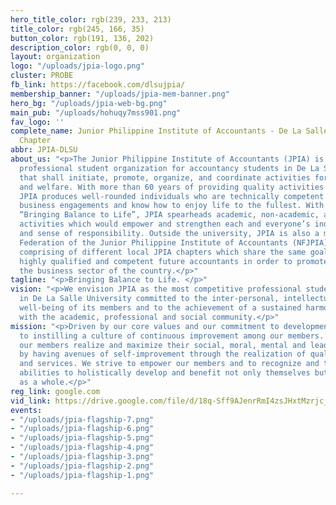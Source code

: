 ```yaml
---
hero_title_color: rgb(239, 233, 213)
title_color: rgb(245, 166, 35)
button_color: rgb(191, 136, 202)
description_color: rgb(0, 0, 0)
layout: organization
logo: "/uploads/jpia-logo.png"
cluster: PROBE
fb_link: https://facebook.com/dlsujpia/
membership_banner: "/uploads/jpia-mem-banner.png"
hero_bg: "/uploads/jpia-web-bg.png"
main_pub: "/uploads/hohuqy7mss901.png"
fav_logo: ''
complete_name: Junior Philippine Institute of Accountants - De La Salle University
  Chapter
abbr: JPIA-DLSU
about_us: "<p>The Junior Philippine Institute of Accountants (JPIA) is the premier
  professional student organization for accountancy students in De La Salle University
  that shall initiate, promote, organize, and coordinate activities for student development
  and welfare. With more than 60 years of providing quality activities to its members,
  JPIA produces well-rounded individuals who are technically competent to do their
  business engagements and know how to enjoy life to the fullest. With its motto of
  “Bringing Balance to Life”, JPIA spearheads academic, non-academic, and socio-civic
  activities which would empower and strengthen each and everyone’s individuality
  and sense of responsibility. Outside the university, JPIA is also a member of National
  Federation of the Junior Philippine Institute of Accountants (NFJPIA), an organization
  comprising of different local JPIA chapters which share the same goal of molding
  highly qualified and competent future accountants in order to promote and improve
  the business sector of the country.</p>"
tagline: "<p>Bringing Balance to Life. </p>"
vision: "<p>We envision JPIA as the most competitive professional student organization
  in De La Salle University committed to the inter-personal, intellectual and ethical
  well-being of its members and to the achievement of a sustained harmonious relationship
  with the academic, professional and social community.</p>"
mission: "<p>Driven by our core values and our commitment to development, we are devoted
  to instilling a culture of continuous improvement among our members. We aim to help
  our members realize and maximize their social, moral, mental and leadership faculties
  by having avenues of self-improvement through the realization of quality activities
  and services. We strive to empower our members and to recognize and tap their latent
  abilities to holistically develop and benefit not only themselves but also the community
  as a whole.</p>"
reg_link: google.com
vid_link: https://drive.google.com/file/d/18q-Sff9AJenrRmI4zsJHxtMzrjc_ZaFw/preview
events:
- "/uploads/jpia-flagship-7.png"
- "/uploads/jpia-flagship-6.png"
- "/uploads/jpia-flagship-5.png"
- "/uploads/jpia-flagship-4.png"
- "/uploads/jpia-flagship-3.png"
- "/uploads/jpia-flagship-2.png"
- "/uploads/jpia-flagship-1.png"

---
```


